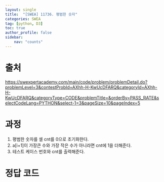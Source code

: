 ```yaml
---
layout: single
title:  "[SWEA] 11736. 평범한 숫자"
categories: SWEA
tag: [python, D3]
toc: true
author_profile: false
sidebar:
    nav: "counts"
---
```


# 출처
<https://swexpertacademy.com/main/code/problem/problemDetail.do?problemLevel=3&contestProbId=AXhh-H-KwUcDFARQ&categoryId=AXhh-H-KwUcDFARQ&categoryType=CODE&problemTitle=&orderBy=PASS_RATE&selectCodeLang=PYTHON&select-1=3&pageSize=10&pageIndex=5>

  
  
# 과정
1. 평범한 숫자를 셀 cnt를 0으로 초기화한다.
2. a[i+1]이 가장큰 수와 가장 작은 수가 아니라면 cnt에 1을 더해준다.
3. 테스트 케이스 번호와 cnt를 출력해준다.







# 정답 코드
<script src="https://gist.github.com/kghees/0be3d906e5ba09301817c5ac7f4931f7.js"></script>